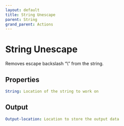 ```yaml
---
layout: default
title: String Unescape
parent: String
grand_parent: Actions
---
```

# String Unescape
Removes escape backslash “\” from the string.

## Properties
```yaml
String: Location of the string to work on
```

## Output
```yaml
Output-location: Location to store the output data
```
